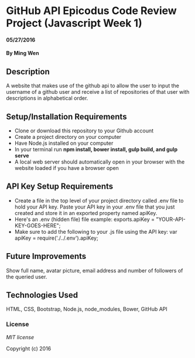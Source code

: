 # GitHub API Epicodus Code Review Project (Javascript Week 1)

#### 05/27/2016

#### By Ming Wen

## Description

A website that makes use of the github api to allow the user to input the username of a github user and receive a list of repositories of that user with descriptions in alphabetical order.

## Setup/Installation Requirements

* Clone or download this repository to your Github account
* Create a project directory on your computer
* Have Node.js installed on your computer
* In your terminal run **npm install, bower install, gulp build, and gulp serve**
* A local web server should automatically open in your browser with the website loaded if you have a browser open

## API Key Setup Requirements

* Create a file in the top level of your project directory called .env file to hold your API key. Paste your API key in your .env file that you just created and store it in an exported property named apiKey.
* Here's an .env (hidden file) file example: exports.apiKey = "YOUR-API-KEY-GOES-HERE";
* Make sure to add the following to your .js file using the API key: var apiKey = require('./../.env').apiKey;

## Future Improvements

Show full name, avatar picture, email address and number of followers of the queried user.

## Technologies Used

HTML, CSS, Bootstrap, Node.js, node_modules, Bower, GitHub API 

### License

*MIT license*

Copyright (c) 2016